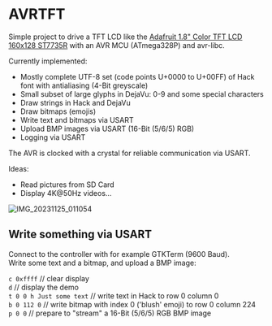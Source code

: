 # AVRTFT

Simple project to drive a TFT LCD like the 
[Adafruit 1.8" Color TFT LCD 160x128 ST7735R](https://www.adafruit.com/product/358)
with an AVR MCU (ATmega328P) and avr-libc.  

Currently implemented:

* Mostly complete UTF-8 set (code points U+0000 to U+00FF) of Hack font
  with antialiasing (4-Bit greyscale)
* Small subset of large glyphs in DejaVu: 0-9 and some special characters
* Draw strings in Hack and DejaVu
* Draw bitmaps (emojis)
* Write text and bitmaps via USART
* Upload BMP images via USART (16-Bit (5/6/5) RGB)
* Logging via USART

The AVR is clocked with a crystal for reliable communication via USART.

Ideas:

* Read pictures from SD Card
* Display 4K@50Hz videos...

![IMG_20231125_011054](https://github.com/gitdode/avrtft/assets/11530253/cd3d94eb-fb16-4d78-9eaa-bebfec8f8ef7)

## Write something via USART

Connect to the controller with for example GTKTerm (9600 Baud).  
Write some text and a bitmap, and upload a BMP image:

`c 0xffff` // clear display  
`d` // display the demo  
`t 0 0 h Just some text` // write text in Hack to row 0 column 0  
`b 0 112 0` // write bitmap with index 0 ('blush' emoji) to row 0 column 224  
`p 0 0` // prepare to "stream" a 16-Bit (5/6/5) RGB BMP image  
